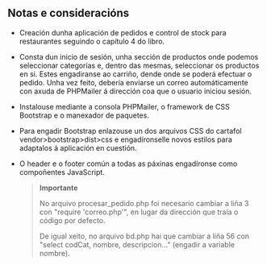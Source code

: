 ## Notas e consideracións
* Creación dunha aplicación de pedidos e control de stock para restaurantes seguindo o capítulo 4 do libro.

* Consta dun inicio de sesión, unha sección de productos onde podemos seleccionar categorías e, dentro das mesmas, seleccionar os productos en si. Estes engadiranse ao carriño, dende onde se poderá efectuar o pedido. Unha vez feito, debería enviarse un correo automáticamente con axuda de PHPMailer á dirección coa que o usuario iniciou sesión.

* Instalouse mediante a consola PHPMailer, o framework de CSS Bootstrap e o manexador de paquetes.

* Para engadir Bootstrap enlazouse un dos arquivos CSS do cartafol vendor>bootstrap>dist>css e engadíronselle novos estilos para adaptalos á aplicación en cuestión.

* O header e o footer común a todas as páxinas engadíronse como compoñentes JavaScript.

  > __Importante__
  >
  > No arquivo procesar_pedido.php foi necesario cambiar a liña 3 con "require 'correo.php'", en lugar da dirección que traía o código por defecto.
  >
  > De igual xeito, no arquivo bd.php hai que cambiar a liña 56 con "select codCat, nombre, descripcion..." (engadir a variable nombre).
